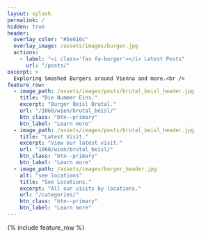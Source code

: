 ```yaml
---
layout: splash
permalink: /
hidden: true
header:
  overlay_color: "#5e616c"
  overlay_image: /assets/images/burger.jpg
  actions:
    - label: "<i class='fas fa-burger'></i> Latest Posts"
      url: "/posts/"
excerpt: >
  Exploring Smashed Burgers around Vienna and more.<br />
feature_row:
  - image_path: /assets/images/posts/brutal_beisl_header.jpg
    title: "Die Nummer Eins."
    excerpt: "Burger Beisl Brutal."
    url: "/1060/wien/brutal_beisl/"
    btn_class: "btn--primary"
    btn_label: "Learn more"
  - image_path: /assets/images/posts/brutal_beisl_header.jpg
    title: "Latest Visit."
    excerpt: "View our latest visit."
    url: "1060/wien/brutal_beisl/"
    btn_class: "btn--primary"
    btn_label: "Learn more"
  - image_path: /assets/images/burger_header.jpg
    alt: "see locations"
    title: "See Locations."
    excerpt: "All our visits by locations."
    url: "/categories/"
    btn_class: "btn--primary"
    btn_label: "Learn more"      
---
```


{% include feature_row %}
